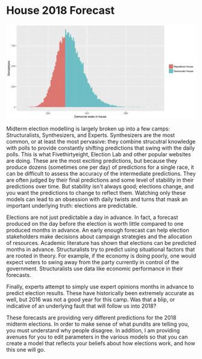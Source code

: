 # House 2018 Forecast

![Sample house seat distribution](sampledist.jpg?raw=true "Title")

Midterm election modelling is largely broken up into a few camps: Structuralists, Synthesizers, and Experts. Synthesizers are the most common, or at least the most pervasive: they combine strucutral knowledge with polls to provide constantly shifting predictions that swing with the daily polls. This is what Fivethirtyeight, Election Lab and other popular websites are doing. These are the most exciting predictions, but because they produce dozens (sometimes one per day) of predictions for a single race, it can be difficult to assess the accuracy of the intermediate predictions. They are often judged by their final predictions and some level of stability in their predictions over time. But stability isn't always good; elections change, and you want the predictions to change to reflect them. Watching only these models can lead to an obsession with daily twists and turns that mask an important underlying truth: elections are predictable.

Elections are not just predictable a day in advance. In fact, a forecast produced on the day before the election is worth little compared to one produced months in advance. An early enough forecast can help election stakeholders make decisions about campaign strategies and the allocation of resources. Academic literature has shown that elections can be predicted months in advance. Structuralists try to predict using situational factors that are rooted in theory. For example, if the economy is doing poorly, one would expect voters to swing away from the party currently in control of the government. Structuralists use data like economic performance in their forecasts.

Finally, experts attempt to simply use expert opinions months in advance to predict election results. These have historically been extremely accurate as well, but 2016 was not a good year for this camp. Was that a blip, or indicative of an underlying fault that will follow us into 2018?

These forecasts are providing very different predictions for the 2018 midterm elections. In order to make sense of what pundits are telling you, you must understand why people disagree. In addition, I am providing avenues for you to edit parameters in the various models so that you can create a model that reflects your beliefs about how elections work, and how this one will go.